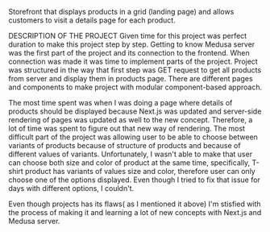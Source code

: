  Storefront that displays products in a grid (landing page) and allows customers to visit a details page for each product.
 
 DESCRIPTION OF THE PROJECT
 Given time for this project was perfect duration to make this project step by step. Getting to know Medusa server was the first part of the project and its connection to the frontend. When connection was made it was time to implement parts of the project. Project was structured in the way that first step was GET request to get all products from server and display them in products page. There are different pages and components to make project with modular component-based approach.
 
 The most time spent was when I was doing a page where details of products should be displayed because Next.js was updated and server-side rendering of pages was updated as well to the new concept. Therefore, a lot of time was spent to figure out that new way of rendering. 
 The most difficult part of the project was allowing user to be able to choose between variants of products because of structure of products and because of different values of variants. Unfortunately, I wasn't able to make that user can choose both size and color of product at the same time, specifically, T-shirt product has variants of values size and color, therefore user can only choose one of the options displayed. Even though I tried to fix that issue for days with different options, I couldn't.

Even though projects has its flaws( as I mentioned it above) I'm stisfied with the process of making it and learning a lot of new concepts with Next.js and Medusa server.

 
